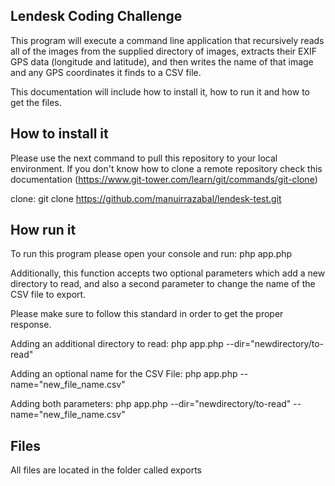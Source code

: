 
## Lendesk Coding Challenge

This program will execute a command line application that recursively reads all of the images from the supplied directory of images, extracts their EXIF GPS data (longitude and latitude), and then writes the name of that image and any GPS coordinates it finds to a CSV file.

This documentation will include how to install it, how to run it and how to get the files.

## How to install it

Please use the next command to pull this repository to your local environment. If you don't know how to clone a remote repository check this documentation (https://www.git-tower.com/learn/git/commands/git-clone)

clone:
    git clone https://github.com/manuirrazabal/lendesk-test.git

## How run it

To run this program please open your console and run:
    php app.php

Additionally, this function accepts two optional parameters which add a new directory to read, and also a second parameter to change the name of the CSV file to export. 

Please make sure to follow this standard in order to get the proper response. 

Adding an additional directory to read:
    php app.php --dir="newdirectory/to-read"

Adding an optional name for the CSV File:
    php app.php --name="new_file_name.csv"

Adding both parameters:
    php app.php --dir="newdirectory/to-read" --name="new_file_name.csv"

## Files

All files are located in the folder called exports




